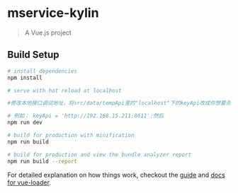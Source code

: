 # mservice-kylin

> A Vue.js project

## Build Setup

``` bash
# install dependencies
npm install

# serve with hot reload at localhost

#修改本地接口调试地址，将src/data/tempApi里的"localhost"下的keyApi改成你想要测试的本地接口地址

# 例如： keyApi = 'http://192.168.15.211:8611';然后
npm run dev

# build for production with minification
npm run build

# build for production and view the bundle analyzer report
npm run build --report
```

For detailed explanation on how things work, checkout the [guide](http://vuejs-templates.github.io/webpack/) and [docs for vue-loader](http://vuejs.github.io/vue-loader).
